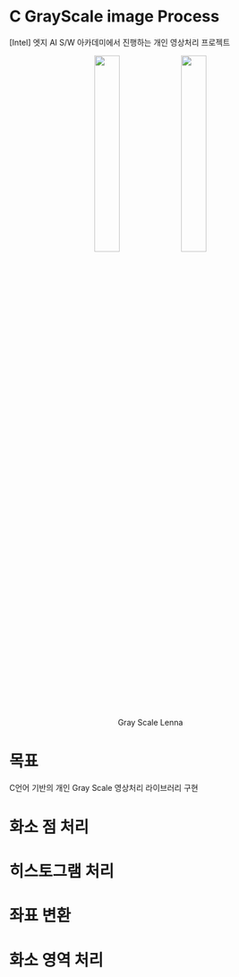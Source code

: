 # C GrayScale image Process
 [Intel] 엣지 AI S/W 아카데미에서 진행하는 개인 영상처리 프로젝트
<p align="center" width = "100%">  
 <img src="https://github.com/ktan9811/C_imgProcess/assets/86091469/2c90792e-a617-483e-bbc2-60151e474032" align="center" width="30%">  
 <img src="https://github.com/ktan9811/C_imgProcess/assets/86091469/860de86c-d82d-4acc-a326-01ce41092745" align="center" width="30%"> 
<figcaption align="center"> Gray Scale Lenna </figcaption></p>

 # 목표
 C언어 기반의 개인 Gray Scale 영상처리 라이브러리 구현

# 화소 점 처리

# 히스토그램 처리

# 좌표 변환

# 화소 영역 처리
